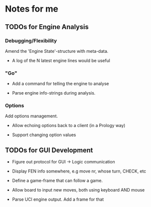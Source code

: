 
# Notes for me

## TODOs for Engine Analysis


### Debugging/Flexibility

Amend the 'Engine State'-structure with meta-data.

- A log of the N latest engine lines would be useful



### "Go"

- Add a command for telling the engine to analyse

- Parse engine info-strings during analysis.



### Options

Add options management.

- Allow echoing options back to a client (in a Prology way)

- Support changing option values


## TODOs for GUI Development

- Figure out protocol for GUI -> Logic communication

- Display FEN info somewhere, e.g move nr, whose turn, CHECK, etc

- Define a game-frame that can follow a game.

- Allow board to input new moves, both using keyboard AND mouse

- Parse UCI engine output. Add a frame for that
